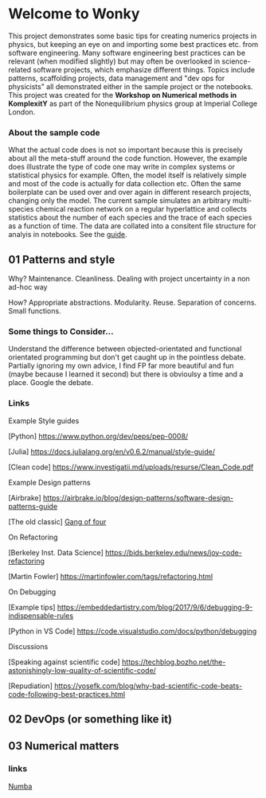 # Welcome to Wonky

This project demonstrates some basic tips for creating numerics projects in physics, but keeping an eye on and importing some best practices etc. from software engineering. 
Many software engineering best practices can be relevant (when modified slightly) but may often be overlooked in science-related software projects, which emphasize different things. Topics include patterns, scaffolding projects, data management and "dev ops for physicists" all demonstrated either in the sample project or the notebooks.
This project was created for the __Workshop on Numerical methods in KomplexitY__ as part of the Nonequilibrium physics group at Imperial College London.

### About the sample code
What the actual code does is not so important because this is precisely about all the meta-stuff around the code function. However, the example does illustrate the type of code one may write in complex systems or statistical physics for example. Often, the model itself is relatively simple and most of the code is actually for data collection etc. Often the same boilerplate can be used over and over again in different research projects, changing only the model. The current sample simulates an arbitrary multi-species chemical reaction network on a regular hyperlattice and collects statistics about the number of each species and the trace of each species as a function of time. The data are collated into a consitent file structure for analyis in notebooks. See the [guide](https://github.com/sirsh/wonky/blob/master/guide.ipynb).

## 01 Patterns and style
Why? Maintenance. Cleanliness. Dealing with project uncertainty in a non ad-hoc way

How? Appropriate abstractions. Modularity. Reuse. Separation of concerns. Small functions. 

### Some things to Consider...

Understand the difference between objected-orientated and functional orientated programming but don't get caught up in the pointless debate. Partially ignoring my own advice, I find FP far more beautiful and fun (maybe because I learned it second) but there is obvioulsy a time and a place. Google the debate. 

### Links

Example Style guides

[Python] https://www.python.org/dev/peps/pep-0008/

[Julia] https://docs.julialang.org/en/v0.6.2/manual/style-guide/

[Clean code] https://www.investigatii.md/uploads/resurse/Clean_Code.pdf

Example Design patterns 

[Airbrake] https://airbrake.io/blog/design-patterns/software-design-patterns-guide

[The old classic] [Gang of four](https://www.amazon.co.uk/Design-Patterns-Object-Oriented-Addison-Wesley-Professional-ebook/dp/B000SEIBB8 )

On Refactoring 

[Berkeley Inst. Data Science] https://bids.berkeley.edu/news/joy-code-refactoring

[Martin Fowler] https://martinfowler.com/tags/refactoring.html

On Debugging

[Example tips] https://embeddedartistry.com/blog/2017/9/6/debugging-9-indispensable-rules

[Python in VS Code] https://code.visualstudio.com/docs/python/debugging

Discussions

[Speaking against scientific code] https://techblog.bozho.net/the-astonishingly-low-quality-of-scientific-code/

[Repudiation] https://yosefk.com/blog/why-bad-scientific-code-beats-code-following-best-practices.html


## 02 DevOps (or something like it)

## 03 Numerical matters

### links

[Numba](https://numba.pydata.org/)
